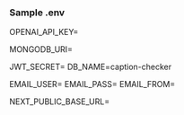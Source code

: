 ### Sample .env

OPENAI_API_KEY=

MONGODB_URI=

JWT_SECRET=
DB_NAME=caption-checker

EMAIL_USER=
EMAIL_PASS=
EMAIL_FROM=

NEXT_PUBLIC_BASE_URL=
